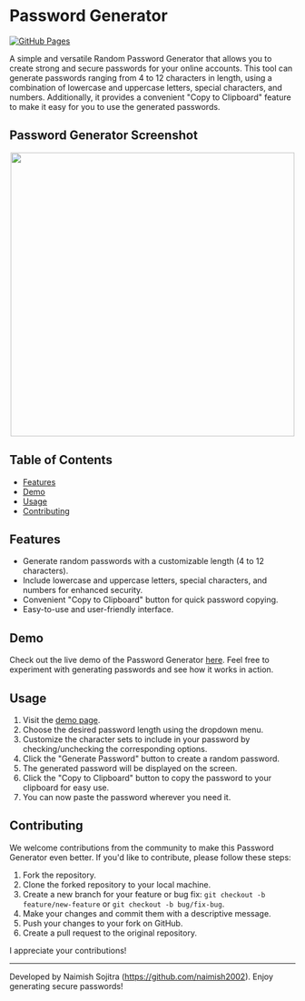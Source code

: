# Password Generator

[![GitHub Pages](https://img.shields.io/badge/GitHub%20Pages-Demo-brightgreen)](https://naimish2002.github.io/Password-Generator/)

A simple and versatile Random Password Generator that allows you to create strong and secure passwords for your online accounts. This tool can generate passwords ranging from 4 to 12 characters in length, using a combination of lowercase and uppercase letters, special characters, and numbers. Additionally, it provides a convenient "Copy to Clipboard" feature to make it easy for you to use the generated passwords.

## Password Generator Screenshot
<p align="center">
  <img width="500" height="500" src="https://user-images.githubusercontent.com/57554170/204093839-400cb9e4-b5cf-44ac-b6be-1e50351bbf7c.png">
</p>

## Table of Contents
- [Features](#features)
- [Demo](#demo)
- [Usage](#usage)
- [Contributing](#contributing)

## Features

- Generate random passwords with a customizable length (4 to 12 characters).
- Include lowercase and uppercase letters, special characters, and numbers for enhanced security.
- Convenient "Copy to Clipboard" button for quick password copying.
- Easy-to-use and user-friendly interface.

## Demo

Check out the live demo of the Password Generator [here](https://naimish2002.github.io/Password-Generator/). Feel free to experiment with generating passwords and see how it works in action.

## Usage

1. Visit the [demo page](https://naimish2002.github.io/Password-Generator/).
2. Choose the desired password length using the dropdown menu.
3. Customize the character sets to include in your password by checking/unchecking the corresponding options.
4. Click the "Generate Password" button to create a random password.
5. The generated password will be displayed on the screen.
6. Click the "Copy to Clipboard" button to copy the password to your clipboard for easy use.
7. You can now paste the password wherever you need it.

## Contributing

We welcome contributions from the community to make this Password Generator even better. If you'd like to contribute, please follow these steps:

1. Fork the repository.
2. Clone the forked repository to your local machine.
3. Create a new branch for your feature or bug fix: `git checkout -b feature/new-feature` or `git checkout -b bug/fix-bug`.
4. Make your changes and commit them with a descriptive message.
5. Push your changes to your fork on GitHub.
6. Create a pull request to the original repository.

I appreciate your contributions!

---

Developed by Naimish Sojitra (https://github.com/naimish2002). Enjoy generating secure passwords!
